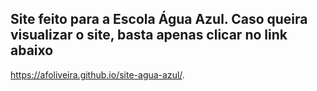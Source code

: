 ## Site feito para a Escola Água Azul. Caso queira visualizar o site, basta apenas clicar no link abaixo
https://afoliveira.github.io/site-agua-azul/.
